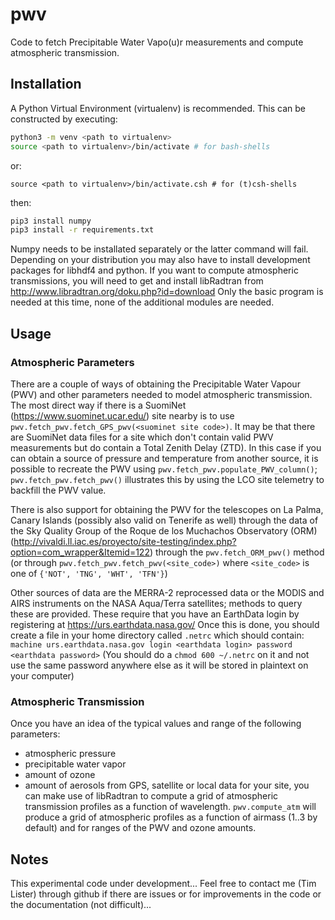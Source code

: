 # pwv
Code to fetch Precipitable Water Vapo(u)r measurements and compute atmospheric transmission.

## Installation

A Python Virtual Environment (virtualenv) is recommended. This can be constructed by executing:
```bash
python3 -m venv <path to virtualenv>
source <path to virtualenv>/bin/activate # for bash-shells
```

or:

`source <path to virtualenv>/bin/activate.csh # for (t)csh-shells`

then:
```bash
pip3 install numpy
pip3 install -r requirements.txt
```

Numpy needs to be installated separately or the latter command will
fail.
Depending on your distribution you may also have to install development packages for libhdf4 and python.
If you want to compute atmospheric transmissions, you will need to get and install libRadtran from http://www.libradtran.org/doku.php?id=download
Only the basic program is needed at this time, none of the additional modules are needed.

## Usage

### Atmospheric Parameters

There are a couple of ways of obtaining the Precipitable Water Vapour (PWV) and other parameters needed to model atmospheric transmission. The most direct way if there is a SuomiNet (https://www.suominet.ucar.edu/) site nearby is to use `pwv.fetch_pwv.fetch_GPS_pwv(<suominet site code>)`. It may be that there are SuomiNet data files for a site which don't contain valid PWV measurements but do contain a Total Zenith Delay (ZTD). In this case if you can obtain a source of pressure and temperature from another source, it is possible to recreate the PWV using `pwv.fetch_pwv.populate_PWV_column()`; `pwv.fetch_pwv.fetch_pwv()` illustrates this by using the LCO site telemetry to backfill the PWV value.

There is also support for obtaining the PWV for the telescopes on La Palma, Canary Islands (possibly also valid on Tenerife as well) through the data of the Sky Quality Group of the Roque de los Muchachos Observatory (ORM) (http://vivaldi.ll.iac.es/proyecto/site-testing/index.php?option=com_wrapper&Itemid=122) through the `pwv.fetch_ORM_pwv()` method (or through `pwv.fetch_pwv.fetch_pwv(<site_code>)` where `<site_code>` is one of `{'NOT', 'TNG', 'WHT', 'TFN'}`)

Other sources of data are the MERRA-2 reprocessed data or the MODIS and AIRS instruments on the NASA Aqua/Terra satellites; methods to query these are provided. These require that you have an EarthData login by registering at https://urs.earthdata.nasa.gov/ Once this is done, you should create a file in your home directory called `.netrc` which should contain:
`machine urs.earthdata.nasa.gov login <earthdata login> password <earthdata password>`
(You should do a `chmod 600 ~/.netrc` on it and not use the same password anywhere else as it will be stored in plaintext on your computer)

### Atmospheric Transmission

Once you have an idea of the typical values and range of the following parameters:
* atmospheric pressure
* precipitable water vapor
* amount of ozone
* amount of aerosols
from GPS, satellite or local data for your site, you can make use of libRadtran to compute a grid of atmospheric transmission profiles as a function of wavelength.
`pwv.compute_atm` will produce a grid of atmospheric profiles as a function of airmass (1..3 by default) and for ranges of the PWV and ozone amounts.

## Notes

This experimental code under development... Feel free to contact me (Tim Lister) through github if there are issues or for improvements in the code or the documentation (not difficult)...
